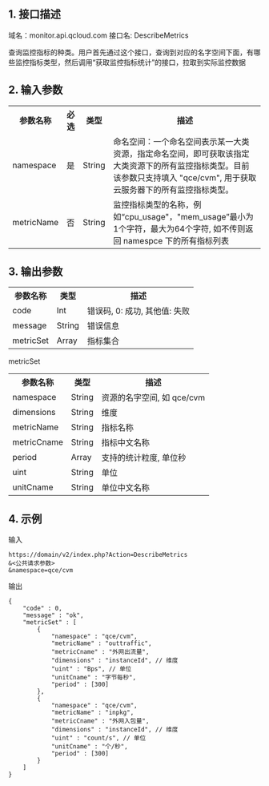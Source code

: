 ## 1. 接口描述
 
域名：monitor.api.qcloud.com
接口名: DescribeMetrics

查询监控指标的种类。用户首先通过这个接口，查询到对应的名字空间下面，有哪些监控指标类型，然后调用“获取监控指标统计”的接口，拉取到实际监控数据

 

## 2. 输入参数
 
<table class="t"><tbody><tr>
<th><b>参数名称</b></th>
<th><b>必选</b></th>
<th><b>类型</b></th>
<th><b>描述</b></th>
<tr>
<td> namespace
<td> 是
<td> String
<td>命名空间：一个命名空间表示某一大类资源，指定命名空间，即可获取该指定大类资源下的所有监控指标类型。目前该参数只支持填入 "qce/cvm", 用于获取云服务器下的所有监控指标类型。
<tr>
<td> metricName
<td> 否
<td> String
<td> 监控指标类型的名称，例如“cpu_usage"，"mem_usage”最小为1个字符，最大为64个字符, 如不传则返回 namespce 下的所有指标列表
</tbody></table>

 

## 3. 输出参数
 
<table class="t"><tbody><tr>
<th><b>参数名称</b></th>
<th><b>类型</b></th>
<th><b>描述</b></th>
<tr>
<td> code
<td> Int
<td> 错误码, 0: 成功, 其他值: 失败
<tr>
<td> message
<td> String
<td> 错误信息
<tr>
<td> metricSet
<td> Array
<td> 指标集合
</tbody></table>

</b></th>metricSet</b></th>
<table class="t"><tbody><tr>
<th><b>参数名称</b></th>
<th><b>类型</b></th>
<th><b>描述</b></th>
<tr>
<td> namespace
<td> String
<td> 资源的名字空间, 如 qce/cvm
<tr>
<td> dimensions
<td> String
<td> 维度
<tr>
<td> metricName
<td> String
<td> 指标名称
<tr>
<td> metricCname
<td> String
<td> 指标中文名称
<tr>
<td> period
<td> Array
<td> 支持的统计粒度, 单位秒
<tr>
<td> uint
<td> String
<td> 单位
<tr>
<td> unitCname
<td> String
<td> 单位中文名称
</tbody></table>

 

## 4. 示例
 
输入

```
https://domain/v2/index.php?Action=DescribeMetrics
&<公共请求参数>
&namespace=qce/cvm
```

输出

```
{
    "code" : 0,
    "message" : "ok",
    "metricSet" : [
        {
            "namespace" : "qce/cvm",
            "metricName" : "outtraffic",
            "metricCname" : "外网出流量",
            "dimensions" : "instanceId", // 维度
            "uint" : "Bps", // 单位
            "unitCname" : "字节每秒",
            "period" : [300]
        },
        {
            "namespace" : "qce/cvm",
            "metricName" : "inpkg",
            "metricCname" : "外网入包量",
            "dimensions" : "instanceId", // 维度
            "uint" : "count/s", // 单位
            "unitCname" : "个/秒",
            "period" : [300]
        }
    ]
}
```

